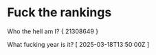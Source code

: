 # Fuck the rankings

Who the hell am I?
{ 21308649 }

What fucking year is it?
[ 2025-03-18T13:50:00Z ]
